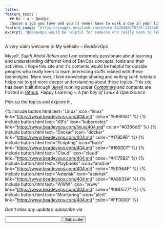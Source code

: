 ```yaml
---
title:
feature_text: |
  ## Be ~ a ~ DevOps
  Choose a job you love and you'll never have to work a day in your life.
feature_image: "https://images.unsplash.com/photo-1438480478735-3234e63615bb?ixlib=rb-0.3.5&s=d0b8c62dd6b448ee5e94c9456bc493a7&auto=format&fit=crop&w=1950&q=80"
excerpt: "BeaDevOps would be helpful for someone who really keen to learn new tecnhnologies which demands in most IT sectors."
---
```


A very walm welcome to My website ~ *BeaDevOps*

Myself, *Sujith Abdul Rahim* and I am extermely passionate about learning and understanding differnet kind of DevOps concepts, tools and their activities. I hope this site and it's contents would be helpful for outside peoples who really keen to learn interesting stuffs related with these technolgies. More over, I love knowledge sharing and writing such tutorials helps me to get more deeper understanding about these topics. This site has been built through *[Jkeyll](https://jekyllrb.com/)* running under *[Containers](https://www.docker.com/)* and contents are hosted in [Github](https://github.com/sujiar37/beadevops). Happy Learning ~ *A fan boy of Linux & OpenSource*

Pick up the topics and explore it ,

{% include button.html text="Linux" icon="linux" link="https://www.beadevops.com/404.md" color="#E8900D" %} {% include button.html text="K8's" icon="kubernetes" link="https://www.beadevops.com/linux/404.md" color="#0366d6" %} {% include button.html text="Docker" icon="docker" link="https://www.beadevops.com/404.md" color="#17959B" %} {% include button.html text="Scripting" icon="bash" link="https://www.beadevops.com/404.md" color="#190B07" %} {% include button.html text="Cloud" icon="cloud" link="https://www.beadevops.com/404.md" color="#4175B2" %} {% include button.html text="Playbooks" icon="ansible" link="https://www.beadevops.com/404.md" color="#ED364F" %} {% include button.html text="Asterisk" icon="asterisk" link="https://www.beadevops.com/404.md" color="#A8933A" %} {% include button.html text="WWW" icon="www" link="https://www.beadevops.com/404.md" color="#0DD577" %} {% include button.html text="Monitoring" icon="alert" link="https://www.beadevops.com/404.md" color="#FF0000" %}

_Don't miss any updates, subscribe via_
<form action="https://getsimpleform.com/messages?form_api_token=dee0f98f95fcc19cf601d5c23e3f0dab" method="post">   
  <input type="email" name="Your email address">
  <input type="submit" value="Subscribe">
  <input type='hidden' name='redirect_to' value='https://www.beadevops.com/thanks/' />
</form>

<!--
{% include button.html text="Docker" icon="docker" link="https://www.beadevops.com/404.md" color="#0366d6" %}

{% include button.html text="Github" icon="github" link="https://github.com/sujiar37" color="#0d94e7" %}
{% include button.html text="LinkedIN" icon="linkedin" link="https://linkedin.com/in/sujithar37" color="#0d94e7" %}
{% include button.html text="Mail me" icon="email" link="beadevops@gmail.com" color="#0d94e7" %}


<!--
{% include button.html text="Fork it" icon="github" link="https://github.com/daviddarnes/alembic" color="#0366d6" %} {% include button.html text="Tweet it" icon="twitter" link="https://twitter.com/intent/tweet/?url=https://alembic.darn.es&text=Alembic%20-%20A%20Jekyll%20boilerplate%20theme&via=DavidDarnes" color="#0d94e7" %} {% include button.html text="Install Alembic ⚗️" link="https://github.com/daviddarnes/alembic#installation" %} {% include button.html text="Tip me $5 💸" link="https://www.paypal.me/daviddarnes/5usd" color="#333333" %}


## Features

- Available as a **theme gem** and **GitHub Pages** theme
- Simple and elegant design that can be used out of the box or as solid starting point
- Tested in all major browsers, including **IE and Edge**
- Built in **Service Worker** so it can work offline and on slow connections
- **Configurable colours** and typography in a single settings file
- Extensive set of **shortcodes** to include various elements; such as buttons, icons, figure images and more
- Solid **typographic framework** from [Sassline](https://sassline.com/)
- Configurable navigation via a single file
- Modular Jekyll components
- Post category support in the form of a single post index page grouped by category
- Built in live search using JavaScript
- **Contact form** built in using [Formspree](https://formspree.io/)
- Designed with **[Siteleaf](http://www.siteleaf.com/)** in mind
- Has 9 of the most popular networks as performant sharing buttons
- Has documentation

## Examples

Here are a few examples of Alembic out in the wild being used in a variety of ways:

- [bitpodcast.com](https://bitpodcast.com/)
- [joelcagedesign.com](https://joelcagedesign.com/)
- [bawejakunal.github.io](https://bawejakunal.github.io/)
- [case2111.github.io](http://case2111.github.io/)
- [www.10people.co.uk](http://www.10people.co.uk/)
- [hrkeni.me](http://hrkeni.me/)
- [venuthatikonda.github.io](https://venuthatikonda.github.io/)
- [ccs17.bsc.es](https://ccs17.bsc.es/)
- [karateca.org](http://www.karateca.org/)

## Installation

### As a Jekyll theme

1. Add `gem "alembic-jekyll-theme"` to your `Gemfile` to add the theme as a dependancy
2. Run the command `bundle install` in the root of project to install the theme and its dependancies
3. Add `theme: alembic-jekyll-theme` to your `_config.yml` file to set the site theme
4. Run `bundle exec jekyll serve` to build and serve your site
5. Done! Use the [configuration](#configuration) documentation and the example [`_config.yml`](https://github.com/daviddarnes/alembic/blob/master/_config.yml) file to set things like the navigation, contact form and social sharing buttons

### As a GitHub Pages remote theme

1. Add `gem "jekyll-remote-theme"` to your `Gemfile` to add the theme as a dependancy
2. Run the command `bundle install` in the root of project to install the jekyll remote theme gem as a dependancy
3. Add `jekyll-remote-theme` to the list of `plugins` in your `_config.yml` file
4. Add `remote_theme: daviddarnes/alembic` to your `_config.yml` file to set the site theme
5. Run `bundle exec jekyll serve` to build and serve your site
6. Done! Use the [configuration](#configuration) documentation and the example [`_config.yml`](https://github.com/daviddarnes/alembic/blob/master/_config.yml) file to set things like the navigation, contact form and social sharing buttons

### As a Boilerplate / Fork

_(deprecated, not recommended)_

1. [Fork the repo](https://github.com/daviddarnes/alembic#fork-destination-box)
2. Replace the `Gemfile` with one stating all the gems used in your project
3. Delete the following unnecessary files/folders: `.github`, `LICENSE`, `screenshot.png`, `CNAME` and `alembic-jekyll-theme.gemspec`
4. Run the command `bundle install` in the root of project to install the jekyll remote theme gem as a dependancy
5. Run `bundle exec jekyll serve` to build and serve your site
6. Done! Use the [configuration](#configuration) documentation and the example [`_config.yml`](https://github.com/daviddarnes/alembic/blob/master/_config.yml) file to set things like the navigation, contact form and social sharing buttons

## Customising

When using Alembic as a theme means you can take advantage of the file overriding method. This allows you to overwrite any file in this theme with your own custom file, simply by matching the file name and path. The most common example of this would be if you want to add your own styles or change the core style settings.

To add your own styles copy the [`styles.scss`](https://github.com/daviddarnes/alembic/blob/master/assets/styles.scss) into your own project with the same file path (`assets/styles.scss`). From there you can add your own styles, you can even optionally ignore the theme styles by removing the `@import "alembic";` line.

If you're just looking to set your own colours and fonts copy the [`_settings.scss`](https://github.com/daviddarnes/alembic/blob/master/_sass/_settings.scss) file into your project at the same file path (`_sass/_settings.scss`) and change variables however you wish. The settings are a mixture of custom variables and settings from [Sassline](https://medium.com/@jakegiltsoff/sassline-v2-0-e424b2881e7e) - follow the link to find out how to configure the typographic settings.
-->
